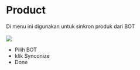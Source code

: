 # Product

Di menu ini digunakan untuk sinkron produk dari BOT\
\
![](../../.gitbook/assets/Screenshot\_42.png)

* Pilih BOT
* klik Synconize
* Done

